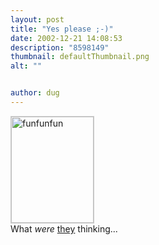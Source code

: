 ```yaml
---
layout: post
title: "Yes please ;-)"
date: 2002-12-21 14:08:53
description: "8598149"
thumbnail: defaultThumbnail.png
alt: ""


author: dug
---
```


<p><img src="http://www.donkeyontheedge.com/i/ddd.jpg" width="132" height="170" alt="funfunfun" style="display:block;border:1px solid #cccccc;" /> What <em>were</em> <a href="http://www.askyourpharmacist.co.uk/">they</a> thinking...</p>
